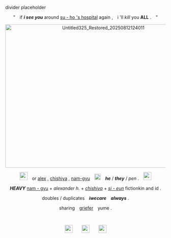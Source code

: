 divider placeholder

<p align="center">" if <em><strong>i see you</strong></em> around <ins>su - ho 's hospital</ins> again , i 'll <em>kill</em> you <strong>ALL</strong> . " </p>

<p align="center"><img width="600" height="450" alt="Untitled325_Restored_20250812124011" src="https://github.com/user-attachments/assets/b79b15a0-7e31-4c66-b95d-79a75ed62985" /></p>

<p align="center"><img src= "https://github.com/user-attachments/assets/aaed4d77-a67b-4f0b-9a13-4201b408d0f4" width="25"> or <ins>alex</ins> , <ins>chishiya</ins> , <ins>nam-gyu</ins> <img src= "https://github.com/user-attachments/assets/de507a75-e9be-4dc4-b439-6cd7a7a3e600" width="20"> <em><strong>he</strong></em> / <em><strong>they</strong></em> / <em>pen</em> . <img src= "https://github.com/user-attachments/assets/2b2aa606-5a43-4fff-8c8f-99ffcb235d1c" width="25"></p>
<p align="center"><em><strong>HEAVY</strong></em> <ins>nam - gyu</ins> + <em>alexander h.</em> + <em><ins>chishiya</ins></em> + <em><ins>si - eun</ins></em> fictionkin and id .</p>
<p align="center">doubles / duplicates <em><strong>iwecare always</strong></em> .</p>
<p align="center">sharing <ins>griefer</ins> yume .</p>
 
<p align="center"> <img src= "https://github.com/user-attachments/assets/62ac50ec-2216-4937-b8f0-cfdbfde61c6c" width="25">  <img src= "https://github.com/user-attachments/assets/4bde0a03-2c22-44c9-b95a-5f712c74f6ab" width="25">  <img src= "https://github.com/user-attachments/assets/10b80471-0acf-4e47-9bb6-e9300ca803ea" width="25"> </p>
